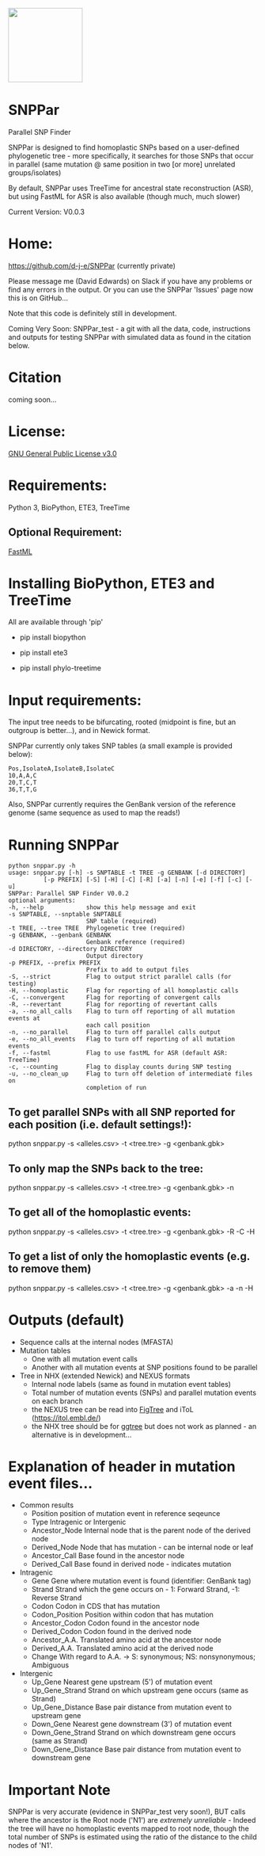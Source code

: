 <p align="left"> 
<img src="https://github.com/d-j-e/SNPPar/blob/master/SNPPar.png" width="150">
</p>

# SNPPar
Parallel SNP Finder

SNPPar is designed to find homoplastic SNPs based on a user-defined phylogenetic tree - more specifically, it searches for those SNPs that occur in parallel (same mutation @ same position in two [or more] unrelated groups/isolates)

By default, SNPPar uses TreeTime for ancestral state reconstruction (ASR), but using FastML for ASR is also available (though much, much slower)

Current Version: V0.0.3

# Home:

https://github.com/d-j-e/SNPPar (currently private)

Please message me (David Edwards) on Slack if you have any problems or find any errors in the output. Or you can use the SNPPar 'Issues' page now this is on GitHub... 

Note that this code is definitely still in development.

Coming Very Soon: SNPPar_test - a git with all the data, code, instructions and outputs for testing SNPPar with simulated data as found in the citation below.

# Citation 
coming soon...

# License:

[GNU General Public License v3.0](https://github.com/d-j-e/SNPPar/blob/master/LICENSE)

# Requirements:
Python 3, BioPython, ETE3, TreeTime 

## Optional Requirement:
[FastML](http://fastml.tau.ac.il/)

# Installing BioPython, ETE3 and TreeTime
All are available through 'pip'

* pip install biopython

* pip install ete3

* pip install phylo-treetime

# Input requirements:

The input tree needs to be bifurcating, rooted (midpoint is fine, but an outgroup is better...), and in Newick format.

SNPPar currently only takes SNP tables (a small example is provided below):


    Pos,IsolateA,IsolateB,IsolateC
    10,A,A,C
    20,T,C,T
    36,T,T,G


Also, SNPPar currently requires the GenBank version of the reference genome (same sequence as used to map the reads!)

# Running SNPPar
  
    python snppar.py -h      
    usage: snppar.py [-h] -s SNPTABLE -t TREE -g GENBANK [-d DIRECTORY]
              [-p PREFIX] [-S] [-H] [-C] [-R] [-a] [-n] [-e] [-f] [-c] [-u]
    SNPPar: Parallel SNP Finder V0.0.2
    optional arguments:
    -h, --help            show this help message and exit
    -s SNPTABLE, --snptable SNPTABLE
                          SNP table (required)
    -t TREE, --tree TREE  Phylogenetic tree (required)
    -g GENBANK, --genbank GENBANK
                          Genbank reference (required)
    -d DIRECTORY, --directory DIRECTORY
                          Output directory
    -p PREFIX, --prefix PREFIX
                          Prefix to add to output files
    -S, --strict          Flag to output strict parallel calls (for testing)
    -H, --homoplastic     Flag for reporting of all homoplastic calls
    -C, --convergent      Flag for reporting of convergent calls
    -R, --revertant       Flag for reporting of revertant calls
    -a, --no_all_calls    Flag to turn off reporting of all mutation events at
                          each call position
    -n, --no_parallel     Flag to turn off parallel calls output
    -e, --no_all_events   Flag to turn off reporting of all mutation events
    -f, --fastml          Flag to use fastML for ASR (default ASR: TreeTime)
    -c, --counting        Flag to display counts during SNP testing
    -u, --no_clean_up     Flag to turn off deletion of intermediate files on
                          completion of run

## To get parallel SNPs with all SNP reported for each position (i.e. default settings!):

python snppar.py -s <alleles.csv> -t <tree.tre> -g <genbank.gbk>

## To only map the SNPs back to the tree:
	
python snppar.py -s <alleles.csv> -t <tree.tre> -g <genbank.gbk> -n 

## To get all of the homoplastic events:
	
python snppar.py -s <alleles.csv> -t <tree.tre> -g <genbank.gbk> -R -C -H

## To get a list of only the homoplastic events (e.g. to remove them)

python snppar.py -s <alleles.csv> -t <tree.tre> -g <genbank.gbk> -a -n -H 

# Outputs (default)

* Sequence calls at the internal nodes (MFASTA)
* Mutation tables
  * One with all mutation event calls
  * Another with all mutation events at SNP positions found to be parallel
* Tree in NHX (extended Newick) and NEXUS formats
  * Internal node labels (same as found in mutation event tables)
  * Total number of mutation events (SNPs) and parallel mutation events on each branch
  * the NEXUS tree can be read into [FigTree](http://tree.bio.ed.ac.uk/software/figtree/) and iToL (https://itol.embl.de/)
  * the NHX tree should be for [ggtree](https://bioconductor.org/packages/release/bioc/html/ggtree.html) but does not work as planned - an alternative is in development...

# Explanation of header in mutation event files...
* Common results
  * Position            position of mutation event in reference seqeunce
  * Type                Intragenic or Intergenic
  * Ancestor_Node       Internal node that is the parent node of the derived node
  * Derived_Node        Node that has mutation - can be internal node or leaf
  * Ancestor_Call       Base found in the ancestor node
  * Derived_Call        Base found in derived node - indicates mutation 
* Intragenic
  * Gene                Gene where mutation event is found (identifier: GenBank tag)
  * Strand              Strand which the gene occurs on - 1: Forward Strand, -1: Reverse Strand
  * Codon               Codon in CDS that has mutation
  * Codon_Position      Position within codon that has mutation
  * Ancestor_Codon      Codon found in the ancestor node
  * Derived_Codon       Codon found in the derived node
  * Ancestor_A.A.       Translated amino acid at the ancestor node
  * Derived_A.A.        Translated amino acid at the derived node
  * Change              With regard to A.A. -> S: synonymous; NS: nonsynonymous; Ambiguous
* Intergenic 
  * Up_Gene             Nearest gene upstream (5') of mutation event
  * Up_Gene_Strand      Strand on which upstream gene occurs (same as Strand)
  * Up_Gene_Distance    Base pair distance from mutation event to upstream gene
  * Down_Gene           Nearest gene downstream (3') of mutation event
  * Down_Gene_Strand    Strand on which downstream gene occurs (same as Strand)
  * Down_Gene_Distance  Base pair distance from mutation event to downstream gene

# Important Note
SNPPar is very accurate (evidence in SNPPar_test very soon!), BUT calls where the ancestor is the Root node ('N1') are *extremely unreliable* - Indeed the tree will have no homoplastic events mapped to root node, though the total number of SNPs is estimated using the ratio of the distance to the child nodes of 'N1'.